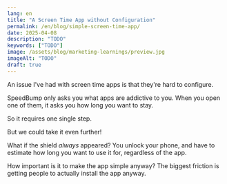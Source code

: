 ```yaml
---
lang: en
title: "A Screen Time App without Configuration"
permalink: /en/blog/simple-screen-time-app/
date: 2025-04-08
description: "TODO"
keywords: ["TODO"]
image: /assets/blog/marketing-learnings/preview.jpg
imageAlt: "TODO"
draft: true
---
```


An issue I've had with screen time apps is that they're hard to configure.

SpeedBump only asks you what apps are addictive to you. When you open one of them, it asks you how long you want to stay.

So it requires one single step.

But we could take it even further!

What if the shield *always* appeared? You unlock your phone, and have to estimate how long you want to use it for, regardless of the app.

How important is it to make the app simple anyway? The biggest friction is getting people to actually install the app anyway.
